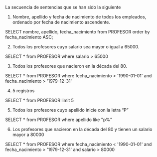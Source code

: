 La secuencia de sentencias que se han sido la siguiente

1. Nombre, apellido y fecha de nacimiento de todos los empleados, ordenado por fecha de nacimiento ascendente.

SELECT nombre, apellido, fecha_nacimiento from PROFESOR
order by fecha_nacimiento ASC;

2. Todos los profesores cuyo salario sea mayor o igual a 65000.

SELECT * from PROFESOR
where salario > 65000

3. Todos los profesores que nacieron en la década del 80.

SELECT * from PROFESOR
where fecha_nacimiento < '1990-01-01' and fecha_nacimiento > '1979-12-31' 

4. 5 registros

SELECT * from PROFESOR
limit 5 

5. Todos los profesores cuyo apellido inicie con la letra “P”

SELECT * from PROFESOR
where apellido like "p%"

6. Los profesores que nacieron en la década del 80 y tienen un salario mayor a 80000

SELECT * from PROFESOR
where fecha_nacimiento < '1990-01-01' and fecha_nacimiento > '1979-12-31' and salario > 80000